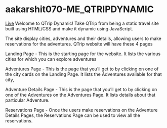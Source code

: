 # aakarshit070-ME_QTRIPDYNAMIC
[Live](https://qtrip-dynamic-aakarshit.netlify.app/)
Welcome to QTrip Dynamic! Take QTrip from being a static travel site built using HTML/CSS and make it dynamic using JavaScript. 

The site display cities, adventures and their details, allowing users to make reservations for the adventures. QTrip website will have these 4 pages

Landing Page - This is the starting page for the website. It lists the various cities for which you can explore adventures

Adventures Page - This is the page that you’ll get to by clicking on one of the city cards on the Landing Page. It lists the Adventures available for that city,

Adventure Details Page - This is the page that you’ll get to by clicking on one of the Adventures on the Adventures Page. It lists details about that particular Adventure.

Reservations Page - Once the users make reservations on the Adventure Details Pages, the Reservations Page can be used to view all the reservations.







